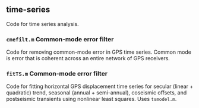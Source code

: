 ## time-series

Code for time series analysis.

### `cmefilt.m` Common-mode error filter

Code for removing common-mode error in GPS time series. Common mode is error that is coherent across an entire network of GPS receivers.

### `fitTS.m` Common-mode error filter

Code for fitting horizontal GPS displacement time series for secular (linear + quadratic) trend, seasonal (annual + semi-annual), coseismic offsets, and postseismic transients using nonlinear least squares. Uses `tsmodel.m`.
